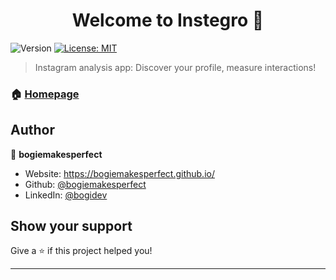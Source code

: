 <h1 align="center">Welcome to Instegro 👋</h1>
<p>
  <img alt="Version" src="https://img.shields.io/badge/version-1.0.0-blue.svg?cacheSeconds=2592000" />
  <a href="#" target="_blank">
    <img alt="License: MIT" src="https://img.shields.io/badge/License-MIT-yellow.svg" />
  </a>
</p>

> Instagram analysis app: Discover your profile, measure interactions!

### 🏠 [Homepage](https://github.com/bogiemakesperfect/Instegrox)

## Author

👤 **bogiemakesperfect**

* Website: https://bogiemakesperfect.github.io/
* Github: [@bogiemakesperfect](https://github.com/bogiemakesperfect)
* LinkedIn: [@bogidev](https://linkedin.com/in/bogidev)

## Show your support

Give a ⭐️ if this project helped you!

***
